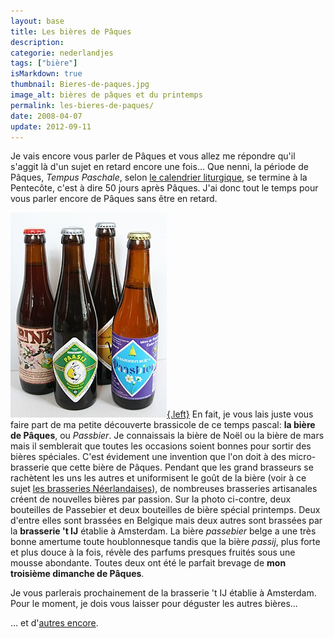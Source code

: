 ```yaml
---
layout: base
title: Les bières de Pâques
description: 
categorie: nederlandjes
tags: ["bière"]
isMarkdown: true
thumbnail: Bieres-de-paques.jpg
image_alt: bières de pâques et du printemps
permalink: les-bieres-de-paques/
date: 2008-04-07
update: 2012-09-11
---
```




Je vais encore vous parler de Pâques et vous allez me répondre qu'il s'aggit là d'un sujet en retard encore une fois... Que nenni, la période de Pâques, *Tempus Paschale*,  selon [le calendrier liturgique](http://www.liturgiecatholique.fr/Nouvel-article,1149.html), se termine à la Pentecôte, c'est à dire 50 jours après Pâques. J'ai donc tout le temps pour vous parler encore de Pâques sans être en retard. 

[![bières de pâques et du printemps](Bieres-de-paques.jpg){.left}](http://commons.wikimedia.org/wiki/Image:Bieres-de-paques.jpg)
En fait, je vous lais juste vous faire part de ma petite découverte brassicole de ce temps pascal: **la bière de Pâques**, ou *Passbier*. Je connaissais la bière de Noël ou la bière de mars mais il semblerait que toutes les occasions soient bonnes pour sortir des bières spéciales. C'est évidement une invention que l'on doit à des micro-brasserie que cette bière de Pâques. Pendant que les grand brasseurs se rachètent les uns les autres et uniformisent le goût de la bière (voir à ce sujet [les brasseries Néerlandaises](/les-brasseries-neerlandaises)), de nombreuses brasseries artisanales créent de nouvelles bières par passion. Sur la photo ci-contre, deux bouteilles de Passebier et deux bouteilles de bière spécial printemps. Deux d'entre elles sont brassées en Belgique mais deux autres sont brassées par la **brasserie 't IJ** établie à Amsterdam. La bière *passebier* belge a une très bonne amertume toute houblonnesque tandis que la bière *passij*, plus forte et plus douce à la fois, révèle des parfums presques fruités sous une mousse abondante. Toutes deux ont été le parfait brevage de **mon troisième dimanche de Pâques**.

Je vous parlerais prochainement de la brasserie 't IJ établie à Amsterdam. Pour le moment, je dois vous laisser pour déguster les autres bières...

... et d'[autres encore](https://brasseriemadamenature.com/).
